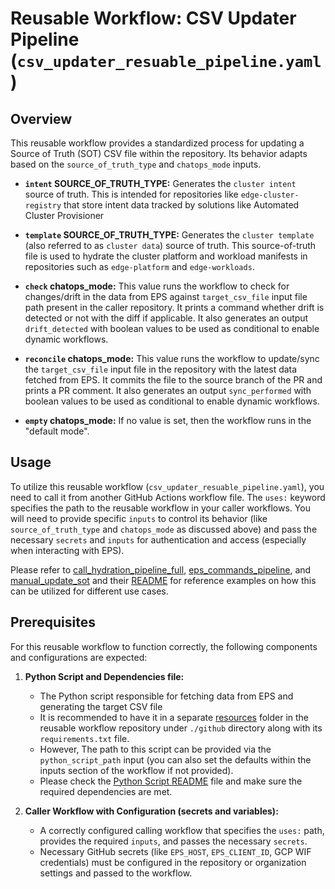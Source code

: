 # Reusable Workflow: CSV Updater Pipeline (`csv_updater_resuable_pipeline.yaml`)

## Overview

This reusable workflow provides a standardized process for updating a Source of Truth (SOT) CSV file within the repository. Its behavior adapts based on the `source_of_truth_type` and `chatops_mode` inputs.

* **`intent` SOURCE_OF_TRUTH_TYPE:** Generates the `cluster intent` source of truth. This is intended for repositories like `edge-cluster-registry` that store intent data tracked by solutions like Automated Cluster Provisioner

* **`template` SOURCE_OF_TRUTH_TYPE:** Generates the `cluster template` (also referred to as `cluster data`) source of truth. This source-of-truth file is used to hydrate the cluster platform and workload manifests in repositories such as `edge-platform` and `edge-workloads`.

* **`check` chatops_mode:** This value runs the workflow to check for changes/drift in the data from EPS against `target_csv_file` input file path present in the caller repository. It prints a command whether drift is detected or not with the diff if applicable. It also generates an output `drift_detected` with boolean values to be used as conditional to enable dynamic workflows.

* **`reconcile` chatops_mode:** This value runs the workflow to update/sync the `target_csv_file` input file in the repository with the latest data fetched from EPS. It commits the file to the source branch of the PR and prints a PR comment. It also generates an output `sync_performed` with boolean values to be used as conditional to enable dynamic workflows.

* **`empty` chatops_mode:** If no value is set, then the workflow runs in the "default mode".


## Usage

To utilize this reusable workflow (`csv_updater_resuable_pipeline.yaml`), you need to call it from another GitHub Actions workflow file. The `uses:` keyword specifies the path to the reusable workflow in your caller workflows. You will need to provide specific `inputs` to control its behavior (like `source_of_truth_type` and `chatops_mode` as discussed above) and pass the necessary `secrets` and `inputs` for authentication and access (especially when interacting with EPS).

Please refer to [call_hydration_pipeline_full](./call_hydration_pipeline_full.yaml), [eps_commands_pipeline](./eps_commands_pipeline.yaml), and [manual_update_sot](./manual_update_sot.yaml) and their [README](./README.md) for reference examples on how this can be utilized for different use cases.


## Prerequisites

For this reusable workflow to function correctly, the following components and configurations are expected:

1.  **Python Script and Dependencies file:**
    *   The Python script responsible for fetching data from EPS and generating the target CSV file
    *   It is recommended to have it in a separate [resources](../resources) folder in the reusable workflow repository under `./github` directory along with its `requirements.txt` file.
    *   However, The path to this script can be provided via the `python_script_path` input (you can also set the defaults within the inputs section of the workflow if not provided).
    *   Please check the [Python Script README](../resources/README.md) file and make sure the required dependencies are met.

2. **Caller Workflow with Configuration (secrets and variables):**
    *   A correctly configured calling workflow that specifies the `uses:` path, provides the required `inputs`, and passes the necessary `secrets`.
    *   Necessary GitHub secrets (like `EPS_HOST`, `EPS_CLIENT_ID`, GCP WIF credentials) must be configured in the repository or organization settings and passed to the workflow.




